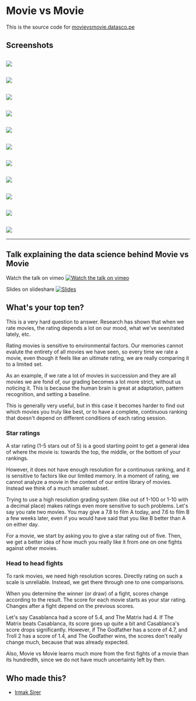 # Movie vs Movie 

This is the source code for [movievsmovie.datasco.pe](http://movievsmovie.datasco.pe)

## Screenshots

![](http://i.imgur.com/TImue2n.jpg)
----
![](http://i.imgur.com/uy0G8P3.jpg)
----
![](http://i.imgur.com/wHgnXpl.jpg)
----
![](http://i.imgur.com/28mY7nh.jpg)
----
![](http://i.imgur.com/QSFpXZo.jpg)
----
![](http://i.imgur.com/AeiPvev.jpg)
----
![](http://i.imgur.com/73yCc4t.png)
----
![](http://i.imgur.com/4qGsdYR.png)
----
![](http://i.imgur.com/HPCLFP7.png)
----
![](http://i.imgur.com/2lqFdCj.png)
----
![](http://i.imgur.com/RuAkoyQ.png)
----
----


## Talk explaining the data science behind Movie vs Movie

Watch the talk on vimeo
[![Watch the talk on vimeo](http://i.imgur.com/BabK3Uu.jpg)](https://vimeo.com/manwithacam/review/116993043/c23ac72429)

Slides on slideshare
[![Slides](http://i.imgur.com/2BmVDIR.png)](http://www.slideshare.net/frrmack/the-anatomy-of-a-data-science-project)

## What's your top ten? 

This is a very hard question to answer. Research has shown that when we rate movies, the rating depends a lot on our mood, what we've seen/rated lately, etc.

Rating movies is sensitive to environmental factors. Our memories cannot evalute the entirety of all movies we have seen, so every time we rate a movie, even though it feels like an ultimate rating, we are really comparing it to a limited set.

As an example, if we rate a lot of movies in succession and they are all movies we are fond of, our grading becomes a lot more strict, without us noticing it. This is because the human brain is great at adaptation, pattern recognition, and setting a baseline.

This is generally very useful, but in this case it becomes harder to find out which movies you truly like best, or to have a complete, continuous ranking that doesn't depend on different conditions of each rating session.

### Star ratings 

A star rating (1-5 stars out of 5) is a good starting point to get a general idea of where the movie is: towards the top, the middle, or the bottom of your rankings.

However, it does not have enough resolution for a continuous ranking, and it is sensitive to factors like our limited memory. In a moment of rating, we cannot analyze a movie in the context of our entire library of movies. Instead we think of a much smaller subset.

Trying to use a high resolution grading system (like out of 1-100 or 1-10 with a decimal place) makes ratings even more sensitive to such problems. Let's say you rate two movies. You may give a 7.8 to film A today, and 7.6 to film B a few weeks later, even if you would have said that you like B better than A on either day.

For a movie, we start by asking you to give a star rating out of five. Then, we get a better idea of how much you really like it from one on one fights against other movies.

### Head to head fights 

To rank movies, we need high resolution scores. Directly rating on such a scale is unreliable. Instead, we get there through one to one comparisons.

When you determine the winner (or draw) of a fight, scores change according to the result. The score for each movie starts as your star rating. Changes after a fight depend on the previous scores.

Let's say Casablanca had a score of 5.4, and The Matrix had 4. If The Matrix beats Casablanca, its score goes up quite a bit and Casablanca's score drops significantly. However, if The Godfather has a score of 4.7, and Troll 2 has a score of 1.4, and The Godfather wins, the scores don't really change much, because that was already expected.

Also, Movie vs Movie learns much more from the first fights of a movie than its hundredth, since we do not have much uncertainty left by then.

## Who made this? 

* [Irmak Sirer](http://irmaksirer.com)
